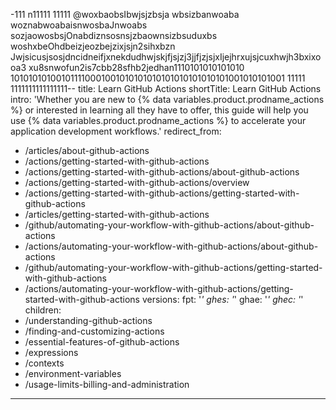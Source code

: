 -111            n11111
                 11111
@woxbaobsIbwjsjzbsja wbsizbanwoaba woznabwoabaisnwosbaJnwoabs sozjaowosbsjOnabdiznsosnsjzbaownsizbsuduxbs woshxbeOhdbeizjeozbejzixjsjn2sihxbzn
Jwjsicusjsosjdncidneifjxnekdudhwjskjfjsjzj3jjfjzjsjxIjejhrxujsjcuxhwjh3bxixooa3 xu8snwofun2is7cbb28sfhb2jedhan1110101010101010
101010101001011110001001010101010101010101010101001010101001
11111
1111111111111111--
title: Learn GitHub Actions
shortTitle: Learn GitHub Actions
intro: 'Whether you are new to {% data variables.product.prodname_actions %} or interested in learning all they have to offer, this guide will help you use {% data variables.product.prodname_actions %} to accelerate your application development workflows.'
redirect_from:
  - /articles/about-github-actions
  - /actions/getting-started-with-github-actions
  - /actions/getting-started-with-github-actions/about-github-actions
  - /actions/getting-started-with-github-actions/overview
  - /actions/getting-started-with-github-actions/getting-started-with-github-actions
  - /articles/getting-started-with-github-actions
  - /github/automating-your-workflow-with-github-actions/about-github-actions
  - /actions/automating-your-workflow-with-github-actions/about-github-actions
  - /github/automating-your-workflow-with-github-actions/getting-started-with-github-actions
  - /actions/automating-your-workflow-with-github-actions/getting-started-with-github-actions
versions:
  fpt: '*'
  ghes: '*'
  ghae: '*'
  ghec: '*'
children:
  - /understanding-github-actions
  - /finding-and-customizing-actions
  - /essential-features-of-github-actions
  - /expressions
  - /contexts
  - /environment-variables
  - /usage-limits-billing-and-administration
---

